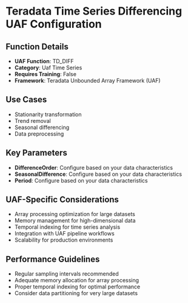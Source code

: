 # Teradata Time Series Differencing UAF Configuration

## Function Details
- **UAF Function**: TD_DIFF
- **Category**: Uaf Time Series
- **Requires Training**: False
- **Framework**: Teradata Unbounded Array Framework (UAF)

## Use Cases
- Stationarity transformation
- Trend removal
- Seasonal differencing
- Data preprocessing

## Key Parameters
- **DifferenceOrder**: Configure based on your data characteristics
- **SeasonalDifference**: Configure based on your data characteristics
- **Period**: Configure based on your data characteristics

## UAF-Specific Considerations
- Array processing optimization for large datasets
- Memory management for high-dimensional data
- Temporal indexing for time series analysis
- Integration with UAF pipeline workflows
- Scalability for production environments

## Performance Guidelines
- Regular sampling intervals recommended
- Adequate memory allocation for array processing
- Proper temporal indexing for optimal performance
- Consider data partitioning for very large datasets
